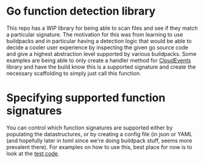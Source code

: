 # Go function detection library

This repo has a WIP library for being able to scan files and see if they match
a particular signature. The motivation for this was from learning to use buildpacks
and in particular having a detection logic that would be able to decide a cooler
user experience by inspecting the given go source code and give a highest abstraction
level supported by various buildpacks. Some examples are being able to only create
a handler method for [CloudEvents](https://github.com/cloudevents/sdk-go) library and
have the build know this is a supported signature and create the necessary scaffolding
to simply just call this function.

# Specifying supported function signatures

You can control which function signatures are supported either by populating the datastructures, or
by creating a config file (in json or YAML (and hopefully later in toml since we're doing buildpack stuff, 
seems more prevalent there). For examples on how to use this, best place for
now is to look at the [test code](./pkg/detect/detect_test.go).